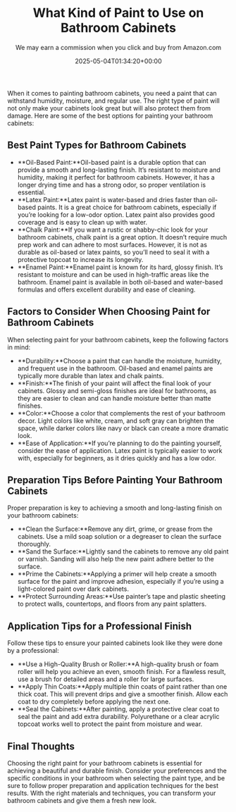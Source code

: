 ﻿---
author: We may earn a commission when you click and buy from Amazon.com
layout: post
title: What Kind of Paint to Use on Bathroom Cabinets
date: '2025-05-04T01:34:20+00:00'
categories:
- Guide
tags: []
slug: /what-kind-of-paint-to-use-on-bathroom-cabinets/
lastmod: 2025-05-07T12:21:29+03:00
---

When it comes to painting bathroom cabinets, you need a paint that can withstand humidity, moisture, and regular use. The right type of paint will not only make your cabinets look great but will also protect them from damage. Here are some of the best options for painting your bathroom cabinets:
## Best Paint Types for Bathroom Cabinets
- **Oil-Based Paint:**Oil-based paint is a durable option that can provide a smooth and long-lasting finish. It’s resistant to moisture and humidity, making it perfect for bathroom cabinets. However, it has a longer drying time and has a strong odor, so proper ventilation is essential.
- **Latex Paint:**Latex paint is water-based and dries faster than oil-based paints. It is a great choice for bathroom cabinets, especially if you’re looking for a low-odor option. Latex paint also provides good coverage and is easy to clean up with water.
- **Chalk Paint:**If you want a rustic or shabby-chic look for your bathroom cabinets, chalk paint is a great option. It doesn’t require much prep work and can adhere to most surfaces. However, it is not as durable as oil-based or latex paints, so you’ll need to seal it with a protective topcoat to increase its longevity.
- **Enamel Paint:**Enamel paint is known for its hard, glossy finish. It’s resistant to moisture and can be used in high-traffic areas like the bathroom. Enamel paint is available in both oil-based and water-based formulas and offers excellent durability and ease of cleaning.
## Factors to Consider When Choosing Paint for Bathroom Cabinets
When selecting paint for your bathroom cabinets, keep the following factors in mind:
- **Durability:**Choose a paint that can handle the moisture, humidity, and frequent use in the bathroom. Oil-based and enamel paints are typically more durable than latex and chalk paints.
- **Finish:**The finish of your paint will affect the final look of your cabinets. Glossy and semi-gloss finishes are ideal for bathrooms, as they are easier to clean and can handle moisture better than matte finishes.
- **Color:**Choose a color that complements the rest of your bathroom decor. Light colors like white, cream, and soft gray can brighten the space, while darker colors like navy or black can create a more dramatic look.
- **Ease of Application:**If you’re planning to do the painting yourself, consider the ease of application. Latex paint is typically easier to work with, especially for beginners, as it dries quickly and has a low odor.
## Preparation Tips Before Painting Your Bathroom Cabinets
Proper preparation is key to achieving a smooth and long-lasting finish on your bathroom cabinets:
- **Clean the Surface:**Remove any dirt, grime, or grease from the cabinets. Use a mild soap solution or a degreaser to clean the surface thoroughly.
- **Sand the Surface:**Lightly sand the cabinets to remove any old paint or varnish. Sanding will also help the new paint adhere better to the surface.
- **Prime the Cabinets:**Applying a primer will help create a smooth surface for the paint and improve adhesion, especially if you’re using a light-colored paint over dark cabinets.
- **Protect Surrounding Areas:**Use painter’s tape and plastic sheeting to protect walls, countertops, and floors from any paint splatters.
## Application Tips for a Professional Finish
Follow these tips to ensure your painted cabinets look like they were done by a professional:
- **Use a High-Quality Brush or Roller:**A high-quality brush or foam roller will help you achieve an even, smooth finish. For a flawless result, use a brush for detailed areas and a roller for large surfaces.
- **Apply Thin Coats:**Apply multiple thin coats of paint rather than one thick coat. This will prevent drips and give a smoother finish. Allow each coat to dry completely before applying the next one.
- **Seal the Cabinets:**After painting, apply a protective clear coat to seal the paint and add extra durability. Polyurethane or a clear acrylic topcoat works well to protect the paint from moisture and wear.
## Final Thoughts
Choosing the right paint for your bathroom cabinets is essential for achieving a beautiful and durable finish. Consider your preferences and the specific conditions in your bathroom when selecting the paint type, and be sure to follow proper preparation and application techniques for the best results. With the right materials and techniques, you can transform your bathroom cabinets and give them a fresh new look.